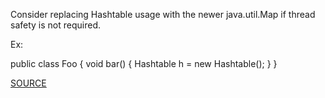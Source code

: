 Consider replacing Hashtable usage with the newer java.util.Map if thread safety is not required.

Ex:

public class Foo {
	void bar() {
		Hashtable h = new Hashtable();
	}
}

[SOURCE](https://pmd.github.io/pmd-5.3.3/pmd-java/rules/java/migrating.html#ReplaceHashtableWithMap)

